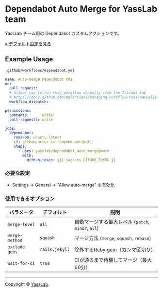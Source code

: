 # Dependabot Auto Merge for YassLab team

YassLab チーム用の Dependabot カスタムアクションです。

[» デフォルト設定を見る](https://github.com/yasslab/dependabot_auto_merge/blob/main/action.yml)

## Example Usage

```bash
.github/workflows/dependabot.yml
```

```yaml
name: Auto-merge Dependabot PRs
on:
  pull_request:
  # Allows you to run this workflow manually from the Actions tab
  # https://docs.github.com/en/actions/managing-workflow-runs/manually-running-a-workflow
  workflow_dispatch:

permissions:
  contents:      write
  pull-requests: write

jobs:
  dependabot:
    runs-on: ubuntu-latest
    if: github.actor == 'dependabot[bot]'
    steps:
      - uses: yasslab/dependabot_auto_merge@main
        with:
          github-token: ${{ secrets.GITHUB_TOKEN }}
```

### 必要な設定

- Settings → General → "Allow auto-merge" を有効化

### 使用できるオプション

|     パラメータ      |   デフォルト   |     説明     |
|---------------------|----------------|--------------|
| `merge-level`       | `all`          | 自動マージする最大レベル (`patch`, `minor`, `all`) |
| `merge-method`      | `squash`       | マージ方法 (`merge`, `squash`, `rebase`) |
| `exclude-gems`      | `rails,jekyll` | 除外するRuby gem（カンマ区切り）         |
| `wait-for-ci`       | `true`         | CIが通るまで待機してマージ（最大60分）   |

-----

Copyright © [YassLab](https://github.com/yasslab).
